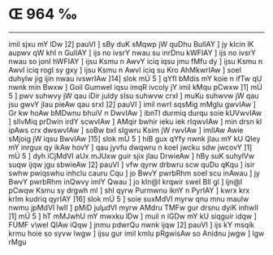 # Œ 964 ‰
---
imil sjxu mY lDw ]2] pauVI ] sBy duK sMqwp jW quDhu BulIAY ] jy
kIcin lK aupwv qW khI n GulIAY ] ijs no ivsrY nwau su inrDnu kWFIAY
] ijs no ivsrY nwau so jonI hWFIAY ] ijsu Ksmu n AwvY iciq iqsu jmu fMfu
dy ] ijsu Ksmu n AwvI iciq rogI sy gxy ] ijsu Ksmu n AwvI iciq su Kro
AhMkwrIAw ] soeI duhylw jig ijin nwau ivswrIAw ]14] slok mÚ 5 ]
qYfI bMdis mY koie n ifTw qU nwnk min Bwxw ] Goil GumweI iqsu imqR
ivcoly jY imil kMqu pCwxw ]1] mÚ 5 ] pwv suhwvy jW qau iDir juldy sIsu
suhwvw crxI ] muKu suhwvw jW qau jsu gwvY jIau pieAw qau srxI ]2]
pauVI ] imil nwrI sqsMig mMglu gwvIAw ] Gr kw hoAw bMDwnu bhuiV n
DwvIAw ] ibnTI durmiq durqu soie kUVwvIAw ] sIlvMiq prDwin irdY
scwvIAw ] AMqir bwhir ieku iek rIqwvIAw ] min drsn kI ipAws
crx dwswvIAw ] soBw bxI sIgwru Ksim jW rwvIAw ] imlIAw Awie sMjoig
jW iqsu BwvIAw ]15] slok mÚ 5 ] hiB gux qYfy nwnk jIau mY kU QIey mY
inrgux qy ikAw hovY ] qau jyvfu dwqwru n koeI jwcku sdw jwcovY ]1] mÚ
5 ] dyh iCjMdVI aUx mJUxw guir sjix jIau DrwieAw ] hBy suK suhylVw
suqw ijqw jgu sbwieAw ]2] pauVI ] vfw qyrw drbwru scw quDu qKqu ]
isir swhw pwiqswhu inhclu cauru Cqu ] jo BwvY pwrbRhm soeI scu inAwau ]
jy BwvY pwrbRhm inQwvy imlY Qwau ] jo kIn@I krqwir sweI BlI gl ] ijn@I
pCwqw Ksmu sy drgwh ml ] shI qyrw Purmwnu iknY n PyrIAY ] kwrx krx
krIm kudriq qyrIAY ]16] slok mÚ 5 ] soie suxMdVI myrw qnu mnu maulw
nwmu jpMdVI lwlI ] pMiD julµdVI myrw AMdru TMFw gur drsnu dyiK inhwlI
]1] mÚ 5 ] hT mMJwhU mY mwxku lDw ] muil n iGDw mY kU siqguir idqw ]
FUMF v\weI QIAw iQqw ] jnmu pdwrQu nwnk ijqw ]2] pauVI ] ijs kY
msqik krmu hoie so syvw lwgw ] ijsu gur imil kmlu pRgwisAw so Anidnu
jwgw ] lgw rMgu
####
